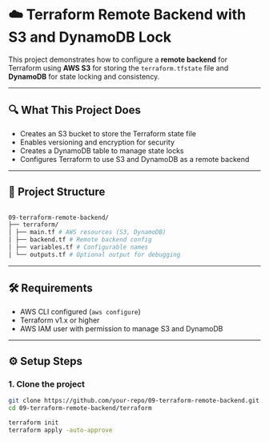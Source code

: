 # ☁️ Terraform Remote Backend with S3 and DynamoDB Lock

This project demonstrates how to configure a **remote backend** for Terraform using **AWS S3** for storing the `terraform.tfstate` file and **DynamoDB** for state locking and consistency.

---

## 🔍 What This Project Does

- Creates an S3 bucket to store the Terraform state file
- Enables versioning and encryption for security
- Creates a DynamoDB table to manage state locks
- Configures Terraform to use S3 and DynamoDB as a remote backend

---

## 📁 Project Structure

``` bash

09-terraform-remote-backend/
├── terraform/
│ ├── main.tf # AWS resources (S3, DynamoDB)
│ ├── backend.tf # Remote backend config
│ ├── variables.tf # Configurable names
│ └── outputs.tf # Optional output for debugging

```

---

## 🛠 Requirements

- AWS CLI configured (`aws configure`)
- Terraform v1.x or higher
- AWS IAM user with permission to manage S3 and DynamoDB

---

## ⚙️ Setup Steps

### 1. Clone the project

```bash
git clone https://github.com/your-repo/09-terraform-remote-backend.git
cd 09-terraform-remote-backend/terraform

terraform init
terraform apply -auto-approve




